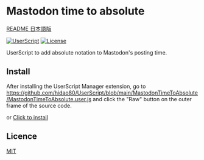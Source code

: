 # Mastodon time to absolute

[README 日本語版](./README_ja.md)

[![UserScript](https://img.shields.io/badge/Framework-UserScript-blue.svg)](https://en.wikipedia.org/wiki/Userscript)
[![License](https://img.shields.io/github/license/hidao80/UserScript)](/LICENSE)

UserScript to add absolute notation to Mastodon's posting time.  

## Install

After installing the UserScript Manager extension, go to https://github.com/hidao80/UserScript/blob/main/MastodonTimeToAbsolute/MastodonTimeToAbsolute.user.js and click the "Raw" button on the outer frame of the source code.

or [Click to install](https://github.com/hidao80/UserScript/raw/main/MastodonTimeToAbsolute/MastodonTimeToAbsolute.user.js)

## Licence

[MIT](/LICENSE)
